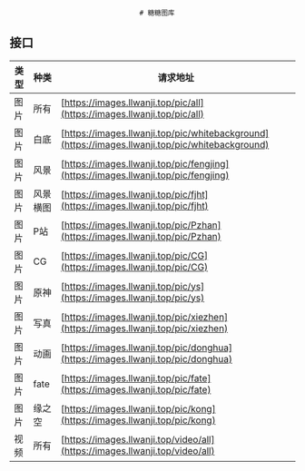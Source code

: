                                     # 糖糖图库

## 接口

| 类型  | 种类     | 请求地址   | 
| ---- | ---------- | ---------------- | 
| 图片 | 所有     | [https://images.llwanji.top/pic/all](https://images.llwanji.top/pic/all) |
| 图片 | 白底   | [https://images.llwanji.top/pic/whitebackground](https://images.llwanji.top/pic/whitebackground) |
| 图片 | 风景 | [https://images.llwanji.top/pic/fengjing](https://images.llwanji.top/pic/fengjing) |
| 图片 | 风景横图 | [https://images.llwanji.top/pic/fjht](https://images.llwanji.top/pic/fjht) |
| 图片 | P站 | [https://images.llwanji.top/pic/Pzhan](https://images.llwanji.top/pic/Pzhan) |
| 图片 | CG | [https://images.llwanji.top/pic/CG](https://images.llwanji.top/pic/CG) |
| 图片 | 原神 | [https://images.llwanji.top/pic/ys](https://images.llwanji.top/pic/ys) |
| 图片 | 写真 | [https://images.llwanji.top/pic/xiezhen](https://images.llwanji.top/pic/xiezhen) |
| 图片 | 动画 | [https://images.llwanji.top/pic/donghua](https://images.llwanji.top/pic/donghua) |
| 图片 | fate | [https://images.llwanji.top/pic/fate](https://images.llwanji.top/pic/fate) |
| 图片 | 缘之空 | [https://images.llwanji.top/pic/kong](https://images.llwanji.top/pic/kong) |
| 视频 | 所有 | [https://images.llwanji.top/video/all](https://images.llwanji.top/video/all) |

                
